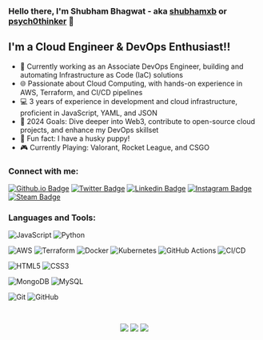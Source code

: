 ### Hello there, I'm Shubham Bhagwat - aka [shubhamxb][website] or [psych0thinker][instagram] 👋

## I'm a Cloud Engineer & DevOps Enthusiast!!

- 🔧 Currently working as an Associate DevOps Engineer, building and automating Infrastructure as Code (IaC) solutions
- 🌐 Passionate about Cloud Computing, with hands-on experience in AWS, Terraform, and CI/CD pipelines
- 💻 3 years of experience in development and cloud infrastructure, proficient in JavaScript, YAML, and JSON
- 🥅 2024 Goals: Dive deeper into Web3, contribute to open-source cloud projects, and enhance my DevOps skillset
- 🐾 Fun fact: I have a husky puppy!
- 🎮 Currently Playing: Valorant, Rocket League, and CSGO

### Connect with me:
[![Github.io Badge](https://img.shields.io/badge/-shubhamxb.github.io-1a5c44?style=flat-square&logo=Github&link=https://shubhamxb.github.io/)](https://shubhamxb.github.io)
[![Twitter Badge](https://img.shields.io/badge/-shubhamxb-33a3bd?style=flat-square&logo=twitter&logoColor=white&link=https://twitter.com/shubhamxb/)](https://twitter.com/shubhamxb)
[![Linkedin Badge](https://img.shields.io/badge/-shubhamxb-blue?style=flat-square&logo=Linkedin&logoColor=white&link=https://linkedin.com/in/shubhamxb)](https://linkedin.com/in/shubhamxb)
[![Instagram Badge](https://img.shields.io/badge/psych0thinker-E4405F?style=flat-square&logo=instagram&logoColor=white&link=https://instagram.com/psych0thinker/)](https://instagram.com/psych0thinker)
[![Steam Badge](https://img.shields.io/badge/-psych0thinker-050505?style=flat-square&logo=Steam&logoColor=white&link=https://steamcommunity.com/id/psych0thinker/)](https://steamcommunity.com/profiles/76561198824591873/)

### Languages and Tools:

<!-- Programming Languages -->
![JavaScript](https://img.shields.io/badge/-JavaScript-323680?style=flat-square&logo=javascript)
![Python](https://img.shields.io/badge/-Python-0c376b?style=flat-square&logo=Python)

<!-- Cloud and DevOps -->
![AWS](https://img.shields.io/badge/-AWS-232f3e?style=flat-square&logo=amazon-aws)
![Terraform](https://img.shields.io/badge/-Terraform-7b42bc?style=flat-square&logo=terraform)
![Docker](https://img.shields.io/badge/-Docker-0db7ed?style=flat-square&logo=docker)
![Kubernetes](https://img.shields.io/badge/-Kubernetes-326ce5?style=flat-square&logo=kubernetes)
![GitHub Actions](https://img.shields.io/badge/-GitHub_Actions-2088FF?style=flat-square&logo=github-actions)
![CI/CD](https://img.shields.io/badge/-CI/CD-242424?style=flat-square&logo=codepipeline)

<!-- Basic Web Dev -->
![HTML5](https://img.shields.io/badge/-HTML5-E34F26?style=flat-square&logo=html5&logoColor=white)
![CSS3](https://img.shields.io/badge/-CSS3-155cb3?style=flat-square&logo=css3)

<!-- Databases -->
![MongoDB](https://img.shields.io/badge/-MongoDB-146b0c?style=flat-square&logo=mongodb)
![MySQL](https://img.shields.io/badge/-MySQL-0b0085?style=flat-square&logo=mysql)

<!-- Version Control -->
![Git](https://img.shields.io/badge/-Git-850000?style=flat-square&logo=git)
![GitHub](https://img.shields.io/badge/-GitHub-005c69?style=flat-square&logo=github)

<br/>
<!-- GitHub Stats -->
<p align='center'>
  <a href="#"><img src="https://github-readme-stats.vercel.app/api?username=shubhamxb&show_icons=true&count_private=true&theme=dark"></a>
  <a href="#"><img src="https://github-readme-stats.vercel.app/api/top-langs/?username=shubhamxb&layout=compact&theme=dark"></a>
  <a href="#"><img src="https://visitor-badge.laobi.icu/badge?page_id=shubhamxb.shubhamxb"></a>
</p>

<!-- Website links for the head-title-reference -->
[website]: https://shubhamxb.github.io
[instagram]: https://instagram.com/psych0thinker
